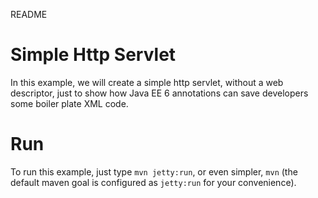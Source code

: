 README

# Simple Http Servlet

In this example, we will create a simple http servlet, without a web descriptor, just to
show how Java EE 6 annotations can save developers some boiler plate XML code.

# Run

To run this example, just type `mvn jetty:run`, or even simpler, `mvn` (the default
maven goal is configured as `jetty:run` for your convenience).

